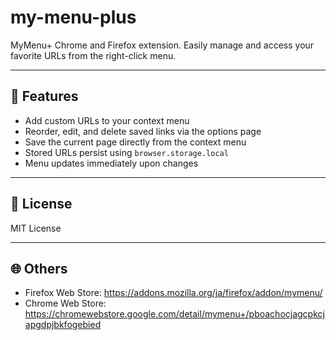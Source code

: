 # my-menu-plus
MyMenu+ Chrome and Firefox extension.
Easily manage and access your favorite URLs from the right-click menu.

---

## 🚀 Features

- Add custom URLs to your context menu
- Reorder, edit, and delete saved links via the options page
- Save the current page directly from the context menu
- Stored URLs persist using `browser.storage.local`
- Menu updates immediately upon changes

---

## 📄 License

MIT License

---

## 🌐 Others

- Firefox Web Store: https://addons.mozilla.org/ja/firefox/addon/mymenu/
- Chrome Web Store: https://chromewebstore.google.com/detail/mymenu+/pboachocjagcpkcjapgdpjbkfogebied
